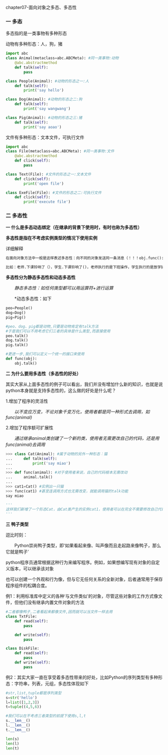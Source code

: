 chapter07-面向对象之多态、多态性



### **一 多态**

多态指的是一类事物有多种形态

动物有多种形态：人，狗，猪

```python
import abc
class Animal(metaclass=abc.ABCMeta): #同一类事物:动物
    @abc.abstractmethod
    def talk(self):
        pass

class People(Animal): #动物的形态之一:人
    def talk(self):
        print('say hello')

class Dog(Animal): #动物的形态之二:狗
    def talk(self):
        print('say wangwang')

class Pig(Animal): #动物的形态之三:猪
    def talk(self):
        print('say aoao')
```



文件有多种形态：文本文件，可执行文件

```python
import abc
class File(metaclass=abc.ABCMeta): #同一类事物:文件
    @abc.abstractmethod
    def click(self):
        pass

class Text(File): #文件的形态之一:文本文件
    def click(self):
        print('open file')

class ExeFile(File): #文件的形态之二:可执行文件
    def click(self):
        print('execute file')
```



### 二 多态性

**一 什么是多态动态绑定（在继承的背景下使用时，有时也称为多态性）**

**多态性是指在不考虑实例类型的情况下使用实例**

详细解释

```python
在面向对象方法中一般是这样表述多态性：向不同的对象发送同一条消息（！！！obj.func():是调用了obj的方法func，又称为向obj发送了一条消息func），不同的对象在接收时会产生不同的行为（即方法）。也就是说，每个对象可以用自己的方式去响应共同的消息。所谓消息，就是调用函数，不同的行为就是指不同的实现，即执行不同的函数。

比如：老师.下课铃响了（），学生.下课铃响了()，老师执行的是下班操作，学生执行的是放学操作，虽然二者消息一样，但是执行的效果不同
```

 

**多态性分为静态多态性和动态多态性**

　　*静态多态性：如任何类型都可以用运算符+进行运算*

　　*动态多态性：如下

```python
peo=People()
dog=Dog()
pig=Pig()

#peo、dog、pig都是动物,只要是动物肯定有talk方法
#于是我们可以不用考虑它们三者的具体是什么类型,而直接使用
peo.talk()
dog.talk()
pig.talk()

#更进一步,我们可以定义一个统一的接口来使用
def func(obj):
    obj.talk()
```



**二 为什么要用多态性（多态性的好处）**

其实大家从上面多态性的例子可以看出，我们并没有增加什么新的知识，也就是说python本身就是支持多态性的，这么做的好处是什么呢？

1.增加了程序的灵活性

　　*以不变应万变，不论对象千变万化，使用者都是同一种形式去调用，如func(animal)*

2.增加了程序额可扩展性

　　*通过继承animal类创建了一个新的类，使用者无需更改自己的代码，还是用func(animal)去调用* 　　　　



```python
>>> class Cat(Animal): #属于动物的另外一种形态：猫
...     def talk(self):
...         print('say miao')
... 
>>> def func(animal): #对于使用者来说，自己的代码根本无需改动
...     animal.talk()
... 
>>> cat1=Cat() #实例出一只猫
>>> func(cat1) #甚至连调用方式也无需改变，就能调用猫的talk功能
say miao

'''
这样我们新增了一个形态Cat，由Cat类产生的实例cat1，使用者可以在完全不需要修改自己代码的情况下。使用和人、狗、猪一样的方式调用cat1的talk方法，即func(cat1)
'''
```



**三  鸭子类型**

逗比时刻：

　　Python崇尚鸭子类型，即‘如果看起来像、叫声像而且走起路来像鸭子，那么它就是鸭子’

python程序员通常根据这种行为来编写程序。例如，如果想编写现有对象的自定义版本，可以继承该对象

也可以创建一个外观和行为像，但与它无任何关系的全新对象，后者通常用于保存程序组件的松耦合度。

例1：利用标准库中定义的各种‘与文件类似’的对象，尽管这些对象的工作方式像文件，但他们没有继承内置文件对象的方法

```python
#二者都像鸭子,二者看起来都像文件,因而就可以当文件一样去用
class TxtFile:
    def read(self):
        pass

    def write(self):
        pass

class DiskFile:
    def read(self):
        pass
    def write(self):
        pass
```

 

例2：其实大家一直在享受着多态性带来的好处，比如Python的序列类型有多种形态：字符串，列表，元组，多态性体现如下

```python
#str,list,tuple都是序列类型
s=str('hello')
l=list([1,2,3])
t=tuple((4,5,6))

#我们可以在不考虑三者类型的前提下使用s,l,t
s.__len__()
l.__len__()
t.__len__()

len(s)
len(l)
len(t)
```

